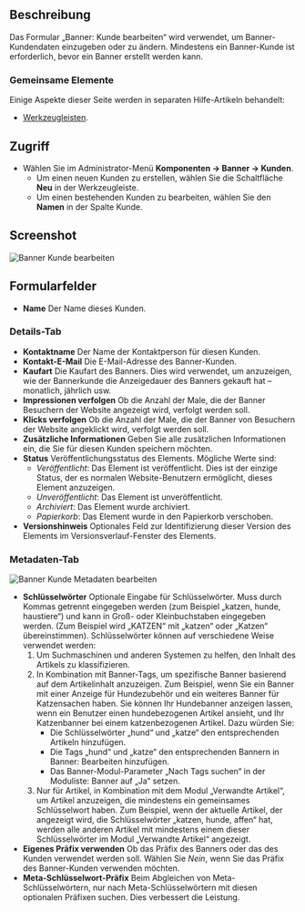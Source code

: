 <!-- Filename: Help4.x:Banners:_New_or_Edit_Client / Display title: Banner: Kunde bearbeiten -->

## Beschreibung

Das Formular „Banner: Kunde bearbeiten“ wird verwendet, um Banner-Kundendaten einzugeben oder zu ändern.
Mindestens ein Banner-Kunde ist erforderlich, bevor ein Banner erstellt werden kann.

### Gemeinsame Elemente

Einige Aspekte dieser Seite werden in separaten Hilfe-Artikeln behandelt:

* [Werkzeugleisten](jdocmanual?article=help/common-elements/toolbars).

## Zugriff

- Wählen Sie im Administrator-Menü **Komponenten → Banner → Kunden**.
  - Um einen neuen Kunden zu erstellen, wählen Sie die Schaltfläche **Neu** in der Werkzeugleiste.
  - Um einen bestehenden Kunden zu bearbeiten, wählen Sie den **Namen** in der Spalte Kunde.

## Screenshot

![Banner Kunde bearbeiten](../../../de/images/banners/banners-edit-client-details-tab.png)

## Formularfelder

- **Name** Der Name dieses Kunden.

### Details-Tab

- **Kontaktname** Der Name der Kontaktperson für diesen Kunden.
- **Kontakt-E-Mail** Die E-Mail-Adresse des Banner-Kunden.
- **Kaufart** Die Kaufart des Banners. Dies wird verwendet, um anzuzeigen, wie der Bannerkunde die Anzeigedauer des Banners gekauft hat – monatlich, jährlich usw.
- **Impressionen verfolgen** Ob die Anzahl der Male, die der Banner Besuchern der Website angezeigt wird, verfolgt werden soll.
- **Klicks verfolgen** Ob die Anzahl der Male, die der Banner von Besuchern der Website angeklickt wird, verfolgt werden soll.
- **Zusätzliche Informationen** Geben Sie alle zusätzlichen Informationen ein, die Sie für diesen Kunden speichern möchten.
- **Status** Veröffentlichungsstatus des Elements. Mögliche Werte sind:
  - *Veröffentlicht*: Das Element ist veröffentlicht. Dies ist der einzige Status, der es normalen Website-Benutzern ermöglicht, dieses Element anzuzeigen.
  - *Unveröffentlicht*: Das Element ist unveröffentlicht.
  - *Archiviert*: Das Element wurde archiviert.
  - *Papierkorb*: Das Element wurde in den Papierkorb verschoben.
- **Versionshinweis** Optionales Feld zur Identifizierung dieser Version des Elements im Versionsverlauf-Fenster des Elements.

### Metadaten-Tab

![Banner Kunde Metadaten bearbeiten](../../../de/images/banners/banners-edit-client-metadata-tab.png)

- **Schlüsselwörter** Optionale Eingabe für Schlüsselwörter. Muss durch Kommas getrennt eingegeben werden (zum Beispiel „katzen, hunde, haustiere“) und kann in Groß- oder Kleinbuchstaben eingegeben werden. (Zum Beispiel wird „KATZEN“ mit „katzen“ oder „Katzen“ übereinstimmen). Schlüsselwörter können auf verschiedene Weise verwendet werden:
  1. Um Suchmaschinen und anderen Systemen zu helfen, den Inhalt des Artikels zu klassifizieren.
  2. In Kombination mit Banner-Tags, um spezifische Banner basierend auf dem Artikelinhalt anzuzeigen. Zum Beispiel, wenn Sie ein Banner mit einer Anzeige für Hundezubehör und ein weiteres Banner für Katzensachen haben. Sie können Ihr Hundebanner anzeigen lassen, wenn ein Benutzer einen hundebezogenen Artikel ansieht, und Ihr Katzenbanner bei einem katzenbezogenen Artikel. Dazu würden Sie:
      - Die Schlüsselwörter „hund“ und „katze“ den entsprechenden Artikeln hinzufügen.
      - Die Tags „hund“ und „katze“ den entsprechenden Bannern in Banner: Bearbeiten hinzufügen.
      - Das Banner-Modul-Parameter „Nach Tags suchen“ in der Moduliste: Banner auf „Ja“ setzen.
  3. Nur für Artikel, in Kombination mit dem Modul „Verwandte Artikel“, um Artikel anzuzeigen, die mindestens ein gemeinsames Schlüsselwort haben. Zum Beispiel, wenn der aktuelle Artikel, der angezeigt wird, die Schlüsselwörter „katzen, hunde, affen“ hat, werden alle anderen Artikel mit mindestens einem dieser Schlüsselwörter im Modul „Verwandte Artikel“ angezeigt.
- **Eigenes Präfix verwenden** Ob das Präfix des Banners oder das des Kunden verwendet werden soll. Wählen Sie *Nein*, wenn Sie das Präfix des Banner-Kunden verwenden möchten.
- **Meta-Schlüsselwort-Präfix** Beim Abgleichen von Meta-Schlüsselwörtern, nur nach Meta-Schlüsselwörtern mit diesen optionalen Präfixen suchen. Dies verbessert die Leistung.

<!-- Translated from English with ChatGPT 2024-09-01 -->
